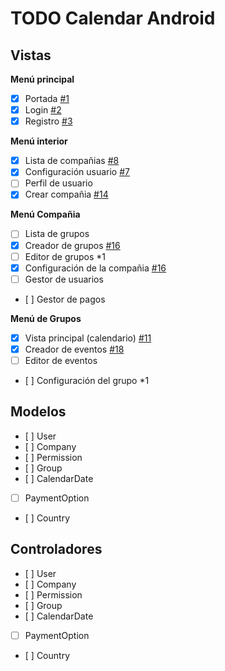 TODO Calendar Android
===================

Vistas
-------------

**Menú principal**
- [x] Portada [#1](../../issues/1)
- [x] Login  [#2](../../issues/2)
- [x] Registro  [#3](../../issues/3)

**Menú interior**
- [x] Lista de compañias     [#8](../../issues/8)
- [x] Configuración usuario  [#7](../../issues/7)
- [ ] Perfil de usuario 
- [x] Crear compañia        [#14](../../issues/14)

**Menú Compañia**
- [ ] Lista de grupos
- [x] Creador de grupos      [#16](../../issues/16)
- [ ] Editor de grupos *1
- [x] Configuración de la compañia  [#16](../../issues/16)
- [ ] Gestor de usuarios
- [ ] Gestor de pagos

**Menú de Grupos**
- [x] Vista principal (calendario) [#11](../../issues/11)
- [x] Creador de eventos           [#18](../../issues/18)
- [ ] Editor de eventos
- [ ] Configuración del grupo *1

Modelos
-------------

- [ ] User
- [ ] Company
- [ ] Permission
- [ ] Group
- [ ] CalendarDate
- [ ] PaymentOption
- [ ] Country

Controladores
-------------

- [ ] User
- [ ] Company
- [ ] Permission
- [ ] Group
- [ ] CalendarDate
- [ ] PaymentOption
- [ ] Country
